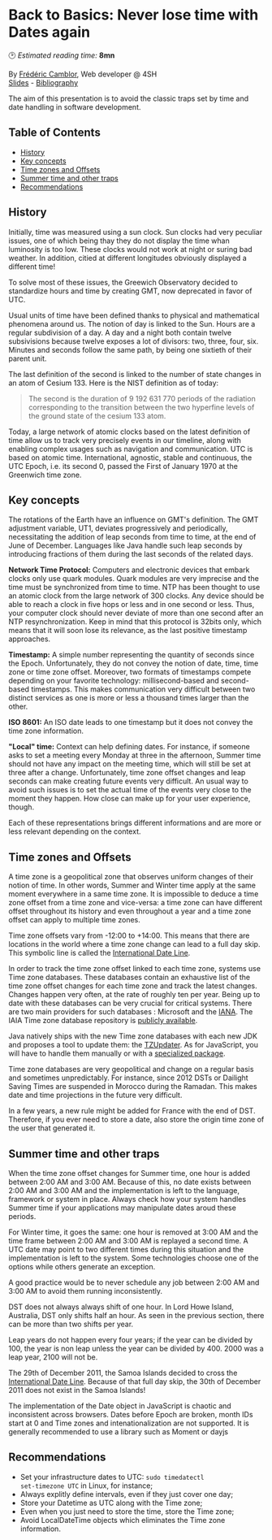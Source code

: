 # Back to Basics: Never lose time with Dates again
🕑 *Estimated reading time:* **8mn**

By [Frédéric Camblor](https://twitter.com/fcamblor), Web developer @ 4SH  
[Slides](https://www.slideshare.net/fcamblor/back-to-basics-ne-perdez-plus-votre-temps-avec-les-dates-bordeaux-js-edition) - [Bibliography](https://github.com/fcamblor/talk-back-to-basics-datetime/blob/master/src/notes/sources.adoc)

The aim of this presentation is to avoid the classic traps set by time and date handling in software development.

## Table of Contents

  * [History](#history)
  * [Key concepts](#key-concepts)
  * [Time zones and Offsets](#time-zones-and-offsets)
  * [Summer time and other traps](#summer-time-and-other-traps)
  * [Recommendations](#recommendations)

## History

Initially, time was measured using a sun clock. Sun clocks had very peculiar issues, one of which being thay they do not display the time whan luminosity is too low. These clocks would not work at night or suring bad weather. In addition, citied at different longitudes obviously displayed a different time!

To solve most of these issues, the Greewich Observatory decided to standardize hours and time by creating GMT, now deprecated in favor of UTC.

Usual units of time have been defined thanks to physical and mathematical phenomena around us. The notion of day is linked to the Sun. Hours are a regular subdivision of a day. A day and a night both contain twelve subsivisions because twelve exposes a lot of divisors: two, three, four, six. Minutes and seconds follow the same path, by being one sixtieth of their parent unit.

The last definition of the second is linked to the number of state changes in an atom of Cesium 133. Here is the NIST definition as of today:
> The second is the duration of 9 192 631 770 periods of the radiation corresponding to the transition between the two hyperfine levels of the ground state of the cesium 133 atom.

Today, a large network of atomic clocks based on the latest definition of time allow us to track very precisely events in our timeline, along with enabling complex usages such as navigation and communication. UTC is based on atomic time. International, agnostic, stable and continuous, the UTC Epoch, i.e. its second 0, passed the First of January 1970 at the Greenwich time zone.

## Key concepts

The rotations of the Earth have an influence on GMT's definition. The GMT adjustment variable, UT1, deviates progressively and periodically, necessitating the addition of leap seconds from time to time, at the end of June of December. Languages like Java handle such leap seconds by introducing fractions of them during the last seconds of the related days.

**Network Time Protocol:** Computers and electronic devices that embark clocks only use quark modules. Quark modules are very imprecise and the time must be synchronized from time to time. NTP has been thought to use an atomic clock from the large network of 300 clocks. Any device should be able to reach a clock in five hops or less and in one second or less. Thus, your computer clock should never deviate of more than one second after an NTP resynchronization. Keep in mind that this protocol is 32bits only, which means that it will soon lose its relevance, as the last positive timestamp approaches.

**Timestamp:** A simple number representing the quantity of seconds since the Epoch. Unfortunately, they do not convey the notion of date, time, time zone or time zone offset. Moreover, two formats of timestamps compete depending on your favorite technology: millisecond-based and second-based timestamps. This makes communication very difficult between two distinct services as one is more or less a thousand times larger than the other.

**ISO 8601:** An ISO date leads to one timestamp but it does not convey the time zone information.

**"Local" time:** Context can help defining dates. For instance, if someone asks to set a meeting every Monday at three in the afternoon, Summer time should not have any impact on the meeting time, which will still be set at three after a change. Unfortunately, time zone offset changes and leap seconds can make creating future events very difficult. An usual way to avoid such issues is to set the actual time of the events very close to the moment they happen. How close can make up for your user experience, though.

Each of these representations brings different informations and are more or less relevant depending on the context.

## Time zones and Offsets

A time zone is a geopolitical zone that observes uniform changes of their notion of time. In other words, Summer and Winter time apply at the same moment everywhere in a same time zone. It is impossible to deduce a time zone offset from a time zone and vice-versa: a time zone can have different offset throughout its history and even throughout a year and a time zone offset can apply to multiple time zones.

Time zone offsets vary from -12:00 to +14:00. This means that there are locations in the world where a time zone change can lead to a full day skip. This symbolic line is called the [International Date Line](https://www.timeanddate.com/time/dateline.html).

In order to track the time zone offset linked to each time zone, systems use Time zone databases. These databases contain an exhaustive list of the time zone offset changes for each time zone and track the latest changes. Changes happen very often, at the rate of roughly ten per year. Being up to date with these databases can be very crucial for critical systems. There are two main providers for such databases : Microsoft and the [IANA](https://www.iana.org/time-zones). The IAIA Time zone database repository is [publicly available](https://github.com/eggert/tz).

Java natively ships with the new Time zone databases with each new JDK and proposes a tool to update them: the [TZUpdater](https://www.oracle.com/technetwork/java/javase/downloads/tzupdater-download-513681.html). As for JavaScript, you will have to handle them manually or with a [specialized package](https://www.npmjs.com/package/geo-tz).

Time zone databases are very geopolitical and change on a regular basis and sometimes unpredictably. For instance, since 2012 DSTs or Dailight Saving Times are suspended in Morocco during the Ramadan. This makes date and time projections in the future very difficult.

In a few years, a new rule might be added for France with the end of DST. Therefore, if you ever need to store a date, also store the origin time zone of the user that generated it.

## Summer time and other traps

When the time zone offset changes for Summer time, one hour is added between 2:00 AM and 3:00 AM. Because of this, no date exists between 2:00 AM and 3:00 AM and the implementation is left to the language, framework or system in place. Always check how your system handles Summer time if your applications may manipulate dates aroud these periods.

For Winter time, it goes the same: one hour is removed at 3:00 AM and the time frame between 2:00 AM and 3:00 AM is replayed a second time. A UTC date may point to two different times during this situation and the implementation is left to the system. Some technologies choose one of the options while others generate an exception.

A good practice would be to never schedule any job between 2:00 AM and 3:00 AM to avoid them running inconsistently.

DST does not always always shift of one hour. In Lord Howe Island, Australia, DST only shifts half an hour. As seen in the previous section, there can be more than two shifts per year.

Leap years do not happen every four years; if the year can be divided by 100, the year is non leap unless the year can be divided by 400. 2000 was a leap year, 2100 will not be.

The 29th of December 2011, the Samoa Islands decided to cross the [International Date Line](https://www.timeanddate.com/time/dateline.html). Because of that full day skip, the 30th of December 2011 does not exist in the Samoa Islands!

The implementation of the Date object in JavaScript is chaotic and inconsistent across browsers. Dates before Epoch are broken, month IDs start at 0 and Time zones and intenationalization are not supported. It is generally recommended to use a library such as Moment or dayjs

## Recommendations

* Set your infrastructure dates to UTC: <code>sudo timedatectl set-timezone UTC</code> in Linux, for instance;
* Always explitly define intervals, even if they just cover one day;
* Store your Datetime as UTC along with the Time zone;
* Even when you just need to store the time, store the Time zone;
* Avoid LocalDateTime objects which eliminates the Time zone information.